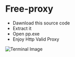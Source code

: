 # Free-proxy

- Dawnload this source code
- Extract it
- Open pp.exe
- Enjoy Http Valid Proxy

![Terminal Image](https://cdn.discordapp.com/attachments/974668555771592724/1005164112453566534/unknown.png)
